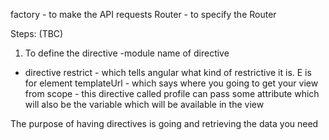 factory - to make the API requests
Router - to specify the Router

Steps: (TBC)
1. To define the directive
  -module name of directive
  - directive
    restrict - which tells angular what kind of restrictive it is. E is for element
    templateUrl - which says where you going to get your view from
    scope - this directive called profile can pass some attribute which will also be the variable which will be available in the view


The purpose of having directives is going and retrieving the data you need
